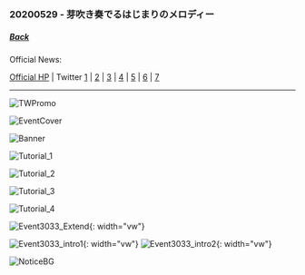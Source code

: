 ### 20200529 - 芽吹き奏でるはじまりのメロディー
##### [Back](Event_List.md)

Official News:

[Official HP](https://227-game.com/news/?article_id=54224) | Twitter [1](https://twitter.com/nanaon_official/status/1265602092716056576) | [2](https://twitter.com/nanaon_official/status/1265930815822688256) | [3](https://twitter.com/nanaon_official/status/1266301223054880768) | [4](https://twitter.com/nanaon_official/status/1267319967357140997) | [5](https://twitter.com/nanaon_official/status/1267413189844545537?s=20) | [6](https://twitter.com/nanaon_official/status/1267448767604592642?s=20) | [7](https://twitter.com/nanaon_official/status/1267455058876088320?s=20)

---

![TWPromo](../../../../Album/Nanaon/Event/20200529%20芽吹き奏でるはじまりのメロディー/TWPromo.jpg)

![EventCover](../../../../Album/Nanaon/Event/20200529%20芽吹き奏でるはじまりのメロディー/EventCover1.jpg)

![Banner](../../../../Album/Nanaon/Event/20200529%20芽吹き奏でるはじまりのメロディー/10000100_banner.png)

![Tutorial_1](../../../../Album/Nanaon/Event/20200529%20芽吹き奏でるはじまりのメロディー/tutorial_mission_event_01.png)

![Tutorial_2](../../../../Album/Nanaon/Event/20200529%20芽吹き奏でるはじまりのメロディー/tutorial_mission_event_02.png)

![Tutorial_3](../../../../Album/Nanaon/Event/20200529%20芽吹き奏でるはじまりのメロディー/tutorial_mission_event_03.png)

![Tutorial_4](../../../../Album/Nanaon/Event/20200529%20芽吹き奏でるはじまりのメロディー/tutorial_mission_event_04.png)

![Event3033_Extend](../../../../Album/Nanaon/Event/20200529%20芽吹き奏でるはじまりのメロディー/Event3033_Extend.JPG){: width="vw"}

![Event3033_intro1](../../../../Album/Nanaon/Event/20200529%20芽吹き奏でるはじまりのメロディー/Event3033_intro1.JPG){: width="vw"}
![Event3033_intro2](../../../../Album/Nanaon/Event/20200529%20芽吹き奏でるはじまりのメロディー/Event3033_intro2.JPG){: width="vw"}

![NoticeBG](../../../../Album/Nanaon/Event/20200529%20芽吹き奏でるはじまりのメロディー/event_notice_bg.png)
